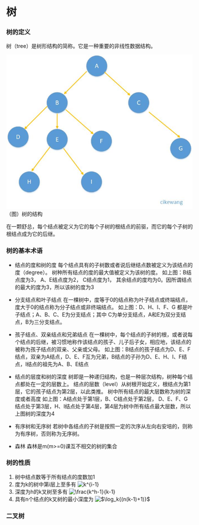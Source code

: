 # 树

### 树的定义
树（tree）是树形结构的简称。它是一种重要的非线性数据结构。

![树](https://github.com/cikewang/DataStruct/blob/master/Z_Images/11_tree_01.jpg)
（图）树的结构

在一颗舒总，每个结点被定义为它的每个子树的根结点的前驱，而它的每个子树的根结点成为它的后继。

### 树的基本术语
* 结点的度和树的度
	每个结点具有的子树数或者说后继结点数被定义为该结点的度（degree）。
	树种所有结点的度的最大值被定义为该树的度。
	如上图：B结点度为3， A、E结点度为2， C结点度为1， 其余结点的度均为0。因所谓结点的最大的度为3，所以该树的度为3
	
* 分支结点和叶子结点
	在一棵树中，度等于0的结点称为叶子结点或终端结点，度大于0的结点称为分子结点或非终端结点。
	如上图：D、H、I、F、G 都是叶子结点；A、B、C、E为分支结点；其中 C为单分支结点，A和E为双分支结点，B为三分支结点。
	
* 孩子结点、双亲结点和兄弟结点
	在一棵树中，每个结点的子树的根，或者说每个结点的后继，被习惯地称作该结点的孩子、儿子后子女，相应地，该结点的被称为孩子结点的双亲、父亲或父母。
	如上图：B结点的孩子结点为D、E、F结点，双亲为A结点，D、E、F互为兄弟，B结点的子孙为D、E、H、I、F结点，I结点的祖先为A、B、E结点

* 结点的层度和树的深度
	树即是一种递归结构，也是一种层次结构，树种每个结点都处在一定的层数上。
	结点的层数（level）从树根开始定义，根结点为第1层，它的孩子结点为第2层，以此类推。
	树中所有结点的最大层数称为树的深度或者高度
	如上图：A结点处于第1层，B、C结点处于第2层， D、E、F、G结点处于第3层，H、I结点处于第4层，第4层为树中所有结点最大层数，所以上图树的深度为4	

* 有序树和无序树
	若树中各结点的子树是按照一定的次序从左向右安培的，则称为有序树，否则称为无序树。
	
* 森林
	森林是m(m>=0)课互不相交的树的集合
	
	
### 树的性质
1. 树中结点数等于所有结点的度数加1
2. 度为k的树中第i层上至多有  <img src="https://latex.codecogs.com/gif.latex?k^{i-1}" title="k^{i-1}" />
3. 深度为h的k叉树至多有  <img src="https://latex.codecogs.com/gif.latex?\frac{k^h-1}{k-1}" title="\frac{k^h-1}{k-1}" />
4. 具有n个结点的k叉树的最小深度为 <img src="https://latex.codecogs.com/gif.latex?$\log_k{(n(k-1)+1)}$" title="$\log_k{(n(k-1)+1)}$" />


### 二叉树